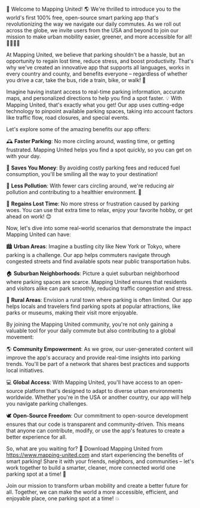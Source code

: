 🚀 Welcome to Mapping United! 🌎 We're thrilled to introduce you to the world's first 100% free, open-source smart parking app that's revolutionizing the way we navigate our daily commutes. As we roll out across the globe, we invite users from the USA and beyond to join our mission to make urban mobility easier, greener, and more accessible for all! 🚗🚌🚂💨

At Mapping United, we believe that parking shouldn't be a hassle, but an opportunity to regain lost time, reduce stress, and boost productivity. That's why we've created an innovative app that supports all languages, works in every country and county, and benefits everyone – regardless of whether you drive a car, take the bus, ride a train, bike, or walk! 🌈

Imagine having instant access to real-time parking information, accurate maps, and personalized directions to help you find a spot faster. 💡 With Mapping United, that's exactly what you get! Our app uses cutting-edge technology to pinpoint available parking spaces, taking into account factors like traffic flow, road closures, and special events.

Let's explore some of the amazing benefits our app offers:

🕰️ **Faster Parking**: No more circling around, wasting time, or getting frustrated. Mapping United helps you find a spot quickly, so you can get on with your day.

💸 **Saves You Money**: By avoiding costly parking fees and reduced fuel consumption, you'll be smiling all the way to your destination!

🌟 **Less Pollution**: With fewer cars circling around, we're reducing air pollution and contributing to a healthier environment. 🌿

💪 **Regains Lost Time**: No more stress or frustration caused by parking woes. You can use that extra time to relax, enjoy your favorite hobby, or get ahead on work! 😊

Now, let's dive into some real-world scenarios that demonstrate the impact Mapping United can have:

🏙️ **Urban Areas**: Imagine a bustling city like New York or Tokyo, where parking is a challenge. Our app helps commuters navigate through congested streets and find available spots near public transportation hubs.

🏠 **Suburban Neighborhoods**: Picture a quiet suburban neighborhood where parking spaces are scarce. Mapping United ensures that residents and visitors alike can park smoothly, reducing traffic congestion and stress.

🌳 **Rural Areas**: Envision a rural town where parking is often limited. Our app helps locals and travelers find parking spots at popular attractions, like parks or museums, making their visit more enjoyable.

By joining the Mapping United community, you're not only gaining a valuable tool for your daily commute but also contributing to a global movement:

🌎 **Community Empowerment**: As we grow, our user-generated content will improve the app's accuracy and provide real-time insights into parking trends. You'll be part of a network that shares best practices and supports local initiatives.

💻 **Global Access**: With Mapping United, you'll have access to an open-source platform that's designed to adapt to diverse urban environments worldwide. Whether you're in the USA or another country, our app will help you navigate parking challenges.

🕊️ **Open-Source Freedom**: Our commitment to open-source development ensures that our code is transparent and community-driven. This means that anyone can contribute, modify, or use the app's features to create a better experience for all.

So, what are you waiting for? 🤔 Download Mapping United from https://www.mapping-united.com and start experiencing the benefits of smart parking! Share it with your friends, neighbors, and communities – let's work together to build a smarter, cleaner, more connected world one parking spot at a time! 🌟

Join our mission to transform urban mobility and create a better future for all. Together, we can make the world a more accessible, efficient, and enjoyable place, one parking spot at a time! 💥